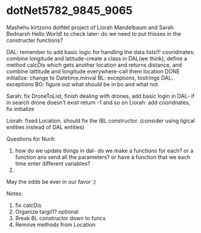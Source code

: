 # dotNet5782_9845_9065
Mashehu kirtzono 
dotNet project of Liorah Mandelbaum and Sarah Bednarsh
Hello World!
to check later: do we need to put thisses in the constructer functions?


DAL: remember to add basic logic for handling the data lists!!!
cooridinates: combine longitude and latitude-create a class in DAL(we think), define a method calcDis which gets another location and returns distance, and combine lattitude and longitude everywhere-call them location
DONE initialize: change to Datetime.minval
BL: exceptions, tostrings
DAL: exceptions
BO: figure out what should be in bo and what not

Sarah: fix DroneToList, finish dealing with drones, add basic login in DAL- if in search drone doesn't exist return -1 and so on 
Liorah: add cooridnates, fix initialize

Liorah: fixed Location. should fix the IBL constructor. (consider using ligical entities instead of DAL entities)

Questions for Nurit:
1) how do we update things in dal- do we make a functions for each? or a function ans send all the parameters? or have a function that we each time enter different variables?
2)


May the odds be ever in our favor :)

Notes:
1. fix calcDis
2. Organize targil1? optional
3. Break BL constructor down to funcs
4. Remove methods from Location


